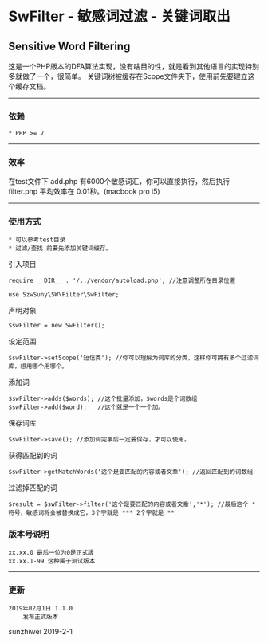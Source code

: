 # SwFilter - 敏感词过滤 - 关键词取出
Sensitive Word Filtering
------
这是一个PHP版本的DFA算法实现，没有啥目的性，就是看到其他语言的实现特别多就做了一个，很简单。
关键词树被缓存在Scope文件夹下，使用前先要建立这个缓存文档。

------
### 依赖

    * PHP >= 7

------
### 效率

在test文件下 add.php 有6000个敏感词汇，你可以直接执行，然后执行 filter.php 平均效率在 0.01秒。(macbook pro i5)

------

### 使用方式

    * 可以参考test目录
    * 过滤/查找 前要先添加关键词缓存。

引入项目

    require __DIR__ . '/../vendor/autoload.php'; //注意调整所在目录位置

    use SzwSuny\SW\Filter\SwFilter;

声明对象

    $swFilter = new SwFilter();

设定范围

    $swFilter->setScope('短信类'); //你可以理解为词库的分类，这样你可拥有多个过滤词库，想用哪个用哪个。

添加词

    $swFilter->adds($words); //这个批量添加，$words是个词数组
    $swFilter->add($word);   //这个就是一个一个加。

保存词库

    $swFilter->save(); //添加词完事后一定要保存，才可以使用。

获得匹配到的词

    $swFilter->getMatchWords('这个是要匹配的内容或者文章'); //返回匹配到的词数组

过滤掉匹配的词

    $result = $swFilter->filter('这个是要匹配的内容或者文章','*'); //最后这个 * 符号，敏感词将会被替换成它，3个字就是 *** 2个字就是 **

### 版本号说明

    xx.xx.0 最后一位为0是正式版
    xx.xx.1-99 这种属于测试版本

------
### 更新

    2019年02月1日 1.1.0
        发布正式版本

sunzhiwei
2019-2-1
